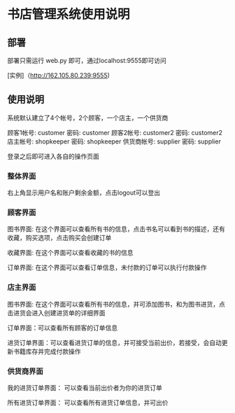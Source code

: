 # 书店管理系统使用说明

## 部署

部署只需运行 web.py 即可，通过localhost:9555即可访问

[实例]（http://162.105.80.239:9555)

## 使用说明

系统默认建立了4个帐号，2个顾客，一个店主，一个供货商

顾客1帐号: customer  密码: customer
顾客2帐号: customer2 密码: customer2
店主帐号: shopkeeper 密码: shopkeeper
供货商帐号: supplier 密码: supplier

登录之后即可进入各自的操作页面

### 整体界面

右上角显示用户名和账户剩余金额，点击logout可以登出

### 顾客界面

图书界面: 在这个界面可以查看所有书的信息，点击书名可以看到书的描述，还有收藏，购买选项，点击购买会创建订单

收藏界面: 在这个界面可以查看收藏的书的信息

订单界面: 在这个界面可以查看订单信息，未付款的订单可以执行付款操作

### 店主界面

图书界面: 在这个界面可以查看所有书的信息，并可添加图书，和为图书进货，点击进货会进入创建进货单的详细界面

订单界面：可以查看所有顾客的订单信息

进货订单界面：可以查看进货订单的信息，并可接受当前出价，若接受，会自动更新书籍库存并完成付款操作

### 供货商界面

我的进货订单界面： 可以查看当前出价者为你的进货订单

所有进货订单界面： 可以查看所有进货订单信息，并可出价


